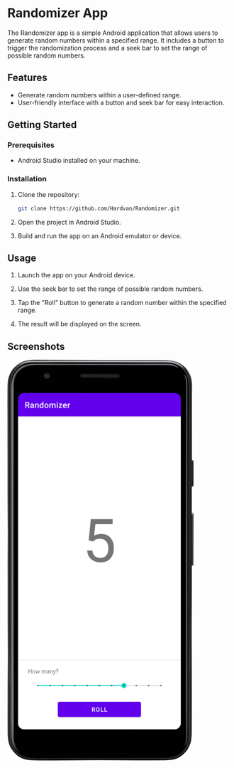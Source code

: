 # Randomizer App

The Randomizer app is a simple Android application that allows users to generate random numbers within a specified range. It includes a button to trigger the randomization process and a seek bar to set the range of possible random numbers.

## Features

- Generate random numbers within a user-defined range.
- User-friendly interface with a button and seek bar for easy interaction.

## Getting Started

### Prerequisites

- Android Studio installed on your machine.

### Installation

1. Clone the repository:

    ```bash
    git clone https://github.com/Hardvan/Randomizer.git
    ```

2. Open the project in Android Studio.

3. Build and run the app on an Android emulator or device.

## Usage

1. Launch the app on your Android device.

2. Use the seek bar to set the range of possible random numbers.

3. Tap the "Roll" button to generate a random number within the specified range.

4. The result will be displayed on the screen.

## Screenshots

<img alt="Screenshot 1" src="./images/img1.png" width="420"/>
